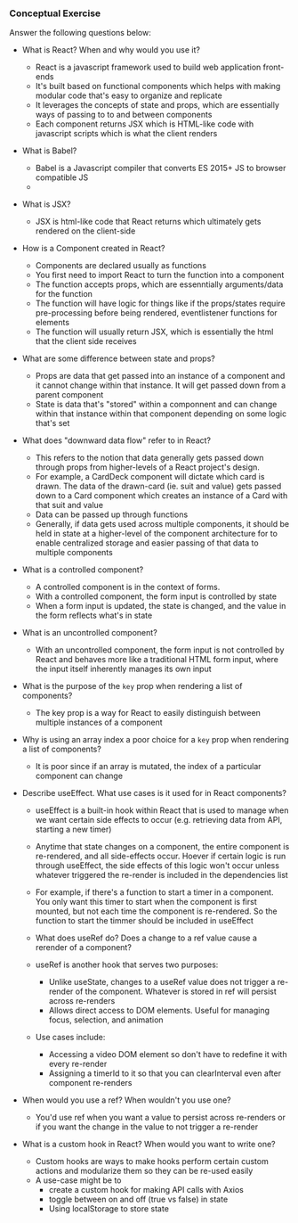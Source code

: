 ### Conceptual Exercise

Answer the following questions below:

- What is React? When and why would you use it?
  - React is a javascript framework used to build web application front-ends
  - It's built based on functional components which helps with making modular code that's easy to organize and replicate
  - It leverages the concepts of state and props, which are essentially ways of passing to to and between components
  - Each component returns JSX which is HTML-like code with javascript scripts which is what the client renders


- What is Babel?
  - Babel is a Javascript compiler that converts ES 2015+ JS to browser compatible JS
  - 
- What is JSX?
  - JSX is html-like code that React returns which ultimately gets rendered on the client-side

- How is a Component created in React?
  - Components are declared usually as functions
  - You first need to import React to turn the function into a component
  - The function accepts props, which are essenntially arguments/data for the function
  - The function will have logic for things like if the props/states require pre-processing before being rendered, eventlistener functions for elements
  - The function will usually return JSX, which is essentially the html that the client side receives

- What are some difference between state and props?
  - Props are data that get passed into an instance of a component and it cannot change within that instance. It will get passed down from a parent component
  - State is data that's "stored" within a componnent and can change within that instance within that component depending on some logic that's set

- What does "downward data flow" refer to in React?
  - This refers to the notion that data generally gets passed down through props from higher-levels of a React project's design.
  - For example, a CardDeck component will dictate which card is drawn. The data of the drawn-card (ie. suit and value) gets passed down to a Card component which creates an instance of a Card with that suit and value
  - Data can be passed up through functions
  - Generally, if data gets used across multiple components, it should be held in state at a higher-level of the component architecture for to enable centralized storage and easier passing of that data to multiple components 

- What is a controlled component?
  - A controlled component is in the context of forms.
  - With a controlled component, the form input is controlled by state
  - When a form input is updated, the state is changed, and the value in the form reflects what's in state

- What is an uncontrolled component?
  - With an uncontrolled component, the form input is not controlled by React and behaves more like a traditional HTML form input, where the input itself inherently manages its own input

- What is the purpose of the `key` prop when rendering a list of components?
  - The key prop is a way for React to easily distinguish between multiple instances of a component

- Why is using an array index a poor choice for a `key` prop when rendering a list of components?
  - It is poor since if an array is mutated, the index of a particular component can change

- Describe useEffect.  What use cases is it used for in React components?
  - useEffect is a built-in hook within React that is used to manage when we want certain side effects to occur (e.g. retrieving data from API, starting a new timer)
  - Anytime that state changes on a component, the entire component is re-rendered, and all side-effects occur. Hoever if certain logic is run through useEffect, the side effects of this logic won't occur unless whatever triggered the re-render is included in the dependencies list
  - For example, if there's a function to start a timer in a component. You only want this timer to start when the component is first mounted, but not each time the component is re-rendered. So the function to start the timmer should be included in useEffect


  - What does useRef do?  Does a change to a ref value cause a rerender of a component?
  - useRef is another hook that serves two purposes:
    - Unlike useState, changes to a useRef value does not trigger a re-render of the component. Whatever is stored in ref will persist across re-renders
    - Allows direct access to DOM elements. Useful for managing focus, selection, and animation

  - Use cases include:
    - Accessing a video DOM element so don't have to redefine it with every re-render
    - Assigning a timerId to it so that you can clearInterval even after component re-renders


- When would you use a ref? When wouldn't you use one?
  - You'd use ref when you want a value to persist across re-renders or if you want the change in the value to not trigger a re-render


- What is a custom hook in React? When would you want to write one?
  - Custom hooks are ways to make hooks perform certain custom actions and modularize them so they can be re-used easily
  - A use-case might be to 
    - create a custom hook for making API calls with Axios
    - toggle between on and off (true vs false) in state
    - Using localStorage to store state 


